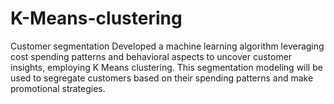 # K-Means-clustering

Customer segmentation
Developed a machine learning algorithm leveraging cost spending patterns and behavioral aspects to uncover customer insights, employing K Means clustering. This segmentation modeling will be used to segregate customers based on their spending patterns and make promotional strategies.
